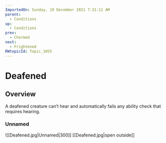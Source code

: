 ```yaml
---
ImportedOn: Sunday, 19 December 2021 7:31:11 AM
parent:
  - Conditions
up:
  - Conditions
prev:
  - Charmed
next:
  - Frightened
RWtopicId: Topic_1055
---
```

# Deafened
## Overview
A deafened creature can’t hear and automatically fails any ability check that requires hearing.

### Unnamed
![[Deafened.jpg|Unnamed|300]]
[[Deafened.jpg|open outside]]
